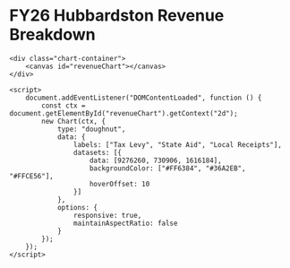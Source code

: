 <!DOCTYPE html>
<html lang="en">
<head>
    <meta charset="UTF-8">
    <meta name="viewport" content="width=device-width, initial-scale=1.0">
    <title>FY26 Revenue</title>
    <script src="https://cdn.jsdelivr.net/npm/chart.js"></script>
    <link rel="stylesheet" href="assets/css/style.css">
</head>
<body>
    <h1>FY26 Hubbardston Revenue Breakdown</h1>
    
    <div class="chart-container">
        <canvas id="revenueChart"></canvas>
    </div>

    <script>
        document.addEventListener("DOMContentLoaded", function () {
            const ctx = document.getElementById("revenueChart").getContext("2d");
            new Chart(ctx, {
                type: "doughnut",
                data: {
                    labels: ["Tax Levy", "State Aid", "Local Receipts"],
                    datasets: [{
                        data: [9276260, 730906, 1616184],
                        backgroundColor: ["#FF6384", "#36A2EB", "#FFCE56"],
                        hoverOffset: 10
                    }]
                },
                options: {
                    responsive: true,
                    maintainAspectRatio: false
                }
            });
        });
    </script>
</body>
</html>
